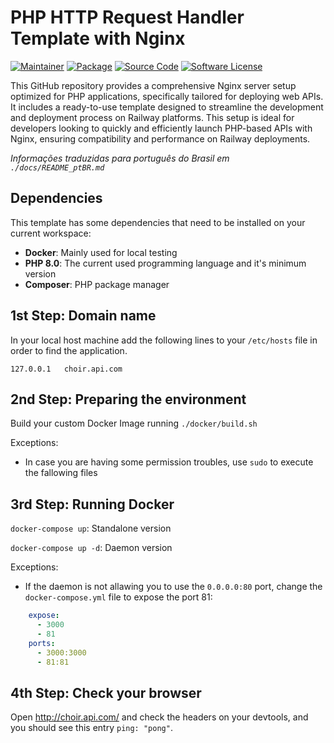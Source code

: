 # PHP HTTP Request Handler Template with Nginx

[![Maintainer](http://img.shields.io/badge/maintainer-@iloElias-blue.svg)](https://github.com/iloElias)
[![Package](https://img.shields.io/badge/package-iloelias/choir-orange.svg)](https://packagist.org/packages/ilias/choir)
[![Source Code](https://img.shields.io/badge/source-iloelias/choir-blue.svg)](https://github.com/iloElias/choir)
[![Software License](https://img.shields.io/badge/license-MIT-brightgreen.svg)](LICENSE)

This GitHub repository provides a comprehensive Nginx server setup optimized for PHP applications, specifically tailored for deploying web APIs. It includes a ready-to-use template designed to streamline the development and deployment process on Railway platforms. This setup is ideal for developers looking to quickly and efficiently launch PHP-based APIs with Nginx, ensuring compatibility and performance on Railway deployments.

*Informações traduzidas para português do Brasil em `./docs/README_ptBR.md`*

## Dependencies

This template has some dependencies that need to be installed on your current workspace:

- **Docker**: Mainly used for local testing
- **PHP 8.0**: The current used programming language and it's minimum version
- **Composer**: PHP package manager

## 1st Step: Domain name

In your local host machine add the following lines to your `/etc/hosts` file in order to find the application.

```hosts
127.0.0.1   choir.api.com
```

## 2nd Step: Preparing the environment

Build your custom Docker Image running `./docker/build.sh`

Exceptions:

- In case you are having some permission troubles, use `sudo` to execute the fallowing files

## 3rd Step: Running Docker

`docker-compose up`: Standalone version

`docker-compose up -d`: Daemon version

Exceptions:

- If the daemon is not allawing you to use the `0.0.0.0:80` port, change the `docker-compose.yml` file to expose the port 81:

```yml
    expose:
      - 3000
      - 81
    ports:
      - 3000:3000
      - 81:81
```

## 4th Step: Check your browser

Open <http://choir.api.com/> and check the headers on your devtools, and you should see this entry `ping: "pong"`.
